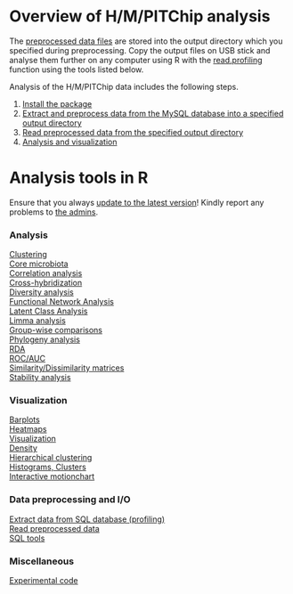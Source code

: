 # Overview of H/M/PITChip analysis

The [preprocessed data files](profiling) are stored into the output
directory which you specified during preprocessing. Copy the output
files on USB stick and analyse them further on any computer using R
with the [read.profiling](reading) function using the tools listed
below. 

Analysis of the H/M/PITChip data includes the following steps. 

 1. [Install the package](installation)
 1. [Extract and preprocess data from the MySQL database into a specified output directory](profiling)
 1. [Read preprocessed data from the specified output directory](reading)
 1. [Analysis and visualization](analysis)


# Analysis tools in R

Ensure that you always [update to the latest version](update)! Kindly
report any problems to [the admins](contact).

### Analysis 
[Clustering](clustering)  
[Core microbiota](https://github.com/microbiome/microbiome/blob/master/vignettes/vignette.md)  
[Correlation analysis](metrics)  
[Cross-hybridization](crosshyb)  
[Diversity analysis](diversity)  
[Functional Network Analysis](NetResponse)  
[Latent Class Analysis](LatentClassAnalysis)  
[Limma analysis](limma)  
[Group-wise comparisons](comparisons)  
[Phylogeny analysis](https://github.com/microbiome/microbiome/blob/master/vignettes/vignette.md)  
[RDA](rda)  
[ROC/AUC](roc)  
[Similarity/Dissimilarity matrices](metrics)  
[Stability analysis](stability)  

### Visualization
[Barplots](barplots)  
[Heatmaps](heatmap)  
[Visualization](https://github.com/microbiome/microbiome/blob/master/vignettes/vignette.md)  
[Density](https://github.com/microbiome/microbiome/blob/master/vignettes/vignette.md)  
[Hierarchical clustering](clustering)  
[Histograms, Clusters](https://github.com/microbiome/microbiome/blob/master/vignettes/vignette.md)  
[Interactive motionchart](https://github.com/microbiome/microbiome/blob/master/vignettes/Motionchart.Rmd)  

### Data preprocessing and I/O
[Extract data from SQL database (profiling)](https://github.com/microbiome/HITChipDB/blob/master/vignettes/vignette.Rmd)  
[Read preprocessed data](https://github.com/microbiome/microbiome/blob/master/vignettes/vignette.md)  
[SQL tools](https://github.com/microbiome/HITChipDB/blob/master/vignettes/vignette.Rmd)  

### Miscellaneous
[Experimental code](experimental)  


